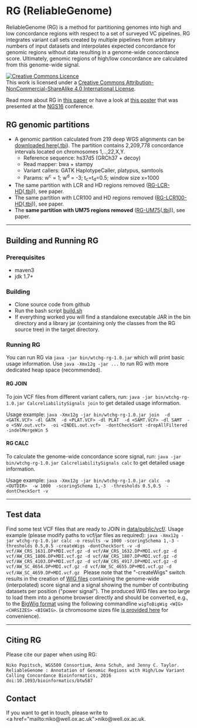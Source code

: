 # RG (ReliableGenome)

ReliableGenome (RG) is a method for partitioning genomes into high and low concordance regions with respect to a set of surveyed VC pipelines. RG integrates variant call sets created by multiple pipelines from arbitrary numbers of input datasets and interpolates expected concordance for genomic regions without data resulting in a genome-wide concordance score.
Ultimately, genomic regions of high/low concordance are calculated from this genome-wide signal.	

<a rel="license" href="http://creativecommons.org/licenses/by-nc-sa/4.0/"><img alt="Creative Commons Licence" style="border-width:0" src="https://i.creativecommons.org/l/by-nc-sa/4.0/88x31.png" /></a><br />This work is licensed under a <a rel="license" href="http://creativecommons.org/licenses/by-nc-sa/4.0/">Creative Commons Attribution-NonCommercial-ShareAlike 4.0 International License</a>.

Read more about RG in 
[this paper](https://doi.org/10.1093/bioinformatics/btw587) or have a look at
[this poster](docs/2016_RG_poster.pdf) that was presented at the [NGS16](https://www.iscb.org/ngs2016) conference.

## RG genomic partitions

* A genomic partition calculated from 219 deep WGS alignments can be [downloaded here](data/public/20160422_RG-win1000-score1_-3-RELIABLE-above0.5.bed.gz)([.tbi](data/public/20160422_RG-win1000-score1_-3-RELIABLE-above0.5.bed.gz.tbi)). The partition contains 2,209,778 concordance intervals located on chromosomes 1,..,22,X,Y.
  * Reference sequence: hs37d5 (GRCh37 + decoy)
  * Read mapper: bwa + stampy
  * Variant callers: GATK HaplotypeCaller, platypus, samtools
  * Params: w<sup>c</sup> = 1; w<sup>d</sup> = -3; t<sub>c</sub>=t<sub>d</sub>=0.5; window size x=1000
* The same partition with LCR and HD regions removed ([RG-LCR-HD](data/public/20160422_RG-win1000-score1_-3-RELIABLE-above0.5.bed.gz-min-LCR-min-HD.bed.gz)([.tbi](data/public/20160422_RG-win1000-score1_-3-RELIABLE-above0.5.bed.gz-min-LCR-min-HD.bed.gz.tbi))), see paper.
* The same partition with LCR100 and HD regions removed ([RG-LCR100-HD](data/public/20160422_RG-win1000-score1_-3-RELIABLE-above0.5.bed.gz-min-LCR100-min-HD.bed.gz)([.tbi](data/public/20160422_RG-win1000-score1_-3-RELIABLE-above0.5.bed.gz-min-LCR100-min-HD.bed.gz.tbi))), see paper.
* The **same partition with UM75 regions removed** ([RG-UM75](data/public/20160825_RG-win1000-score1_-3-RELIABLE-above0.5.-min-UM75.bed.gz)([.tbi](data/public/20160825_RG-win1000-score1_-3-RELIABLE-above0.5.-min-UM75.bed.gz.tbi))), see paper.

---

## Building and Running RG 

### Prerequisites
* maven3 
* jdk 1.7+

### Building 
* Clone source code from github
* Run the bash script [build.sh](build.sh) 
* If everything worked you will find a standalone executable JAR in the bin directory and a library jar (containing only the classes from the RG source tree) in the target directory.

### Running RG

You can run RG via `java -jar bin/wtchg-rg-1.0.jar` which will print basic usage information. 
Use `java -Xmx12g -jar ...` to run RG with more dedicated heap space (recommended).

#### RG JOIN

To join VCF files from different variant callers, run:
`java -jar bin/wtchg-rg-1.0.jar CalcreliabilitySignals join`
to get detailed usage information.

Usage example:
`java -Xmx12g -jar bin/wtchg-rg-1.0.jar join 
    -d <GATK.VCF> -dl GATK 
    -d <PLAT.VCF> -dl PLAT 
    -d <SAMT.VCF> -dl SAMT 
    -o <SNV.out.vcf> 
    -oi <INDEL.out.vcf> 
    -dontCheckSort -dropAllFiltered -indelMergeWin 5`

#### RG CALC

To calculate the genome-wide concordance score signal, run:
`java -jar bin/wtchg-rg-1.0.jar CalcreliabilitySignals calc`
to get detailed usage information.

Usage example:
`java -Xmx12g -jar bin/wtchg-rg-1.0.jar calc 
    -o <OUTDIR> 
    -w 1000 
    -scoringSchema 1,-3 
    -thresholds 0.5,0.5 
    -dontCheckSort -v`

---

## Test data

Find some test VCF files that are ready to JOIN in [data/public/vcf/](data/public/vcf/).
Usage example (please modify paths to vcf/jar files as required): 
`java -Xmx12g -jar wtchg-rg-1.0.jar calc -o results -w 1000 -scoringSchema 1,-3 -thresholds 0.5,0.5 -createWigs -dontCheckSort -v -d vcf/AW_CRS_1631.DP+MDI.vcf.gz -d vcf/AW_CRS_1632.DP+MDI.vcf.gz -d vcf/AW_CRS_1806.DP+MDI.vcf.gz -d vcf/AW_CRS_1807.DP+MDI.vcf.gz -d vcf/AW_CRS_4103.DP+MDI.vcf.gz -d vcf/AW_CRS_4917.DP+MDI.vcf.gz -d vcf/AW_SC_4654.DP+MDI.vcf.gz -d vcf/AW_SC_4655.DP+MDI.vcf.gz -d vcf/AW_SC_4659.DP+MDI.vcf.gz
`
Please note that the "-createWigs" switch results in the creation of [WIG files](https://genome.ucsc.edu/goldenpath/help/wiggle.html) containing the genome-wide (interpolated) score signal and a signal showing the number of contributing datasets per position ("power signal"). The produced WIG files are too large to load them into a genome browser directly and should be converted, e.g., to the [BigWig format](https://genome.ucsc.edu/goldenpath/help/bigWig.html) using the following commandline
`wigToBigWig <WIG> <CHRSIZES> <BIGWIG>`.
(a chromosome sizes file [is provided here](data/public/hs37d5.fa) for convenience).


---

## Citing RG
Please cite our paper when using RG: 

`Niko Popitsch, WGS500 Consortium, Anna Schuh, and Jenny C. Taylor.
ReliableGenome : Annotation of Genomic Regions with High/Low Variant Calling Concordance
Bioinformatics, 2016 doi:10.1093/bioinformatics/btw587`

## Contact

If you want to get in touch, please write to <a href="mailto:&#110;&#105;&#107;&#111;&#064;&#119;&#101;&#108;&#108;&#046;&#111;&#120;&#046;&#097;&#099;&#046;&#117;&#107;">&#110;&#105;&#107;&#111;&#064;&#119;&#101;&#108;&#108;&#046;&#111;&#120;&#046;&#097;&#099;&#046;&#117;&#107;</a>.
